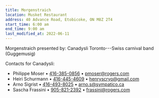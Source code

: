 ```yaml
---
title: Morgenstraich
location: Musket Restaurant
address: 40 Advance Road, Etobicoke, ON M8Z 2T4
start_time: 6:00 am
end_time: 9:00 am
last_modified_at: 2022-06-11
---
```


Morgenstraich presented by: Canadysli Toronto---Swiss carnival band
(Guggemusig)

Contacts for Canadysli:

- Philippe Moser • [416-385-0856][tel1] • <pmoser@rogers.com>
- Heiri Schurmann • [416-445-4609][tel2] • <henryscryo@gmail.com>
- Arno Sigrist • [416-493-8025][tel3] • <arno.s@sympatico.ca>
- Sascha Frassini • [905-821-2392][tel4] • <frassini@rogers.com>

[tel1]: <tel:416-385-0856>
[tel2]: <tel:416-445-4609>
[tel3]: <tel:416-493-8025>
[tel4]: <tel:905-821-2392>
